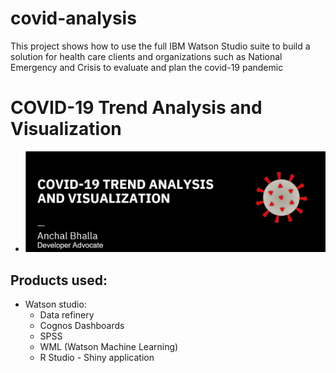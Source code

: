 # covid-analysis
This project shows how to use the full IBM Watson Studio suite to build a solution for health care clients and organizations such as National Emergency and Crisis to evaluate and plan the covid-19 pandemic

# COVID-19 Trend Analysis and Visualization
* ![alt text](https://github.com/anchalbhalla/covid-analysis/blob/master/images/header.png)


## Products used: 
- Watson studio: 
  - Data refinery 
  - Cognos Dashboards 
  - SPSS
  - WML (Watson Machine Learning) 
  - R Studio - Shiny application
